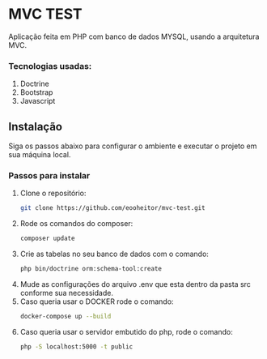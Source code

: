# MVC TEST
Aplicação feita em PHP com banco de dados MYSQL, usando a arquitetura MVC. 

### Tecnologias usadas:

1. Doctrine
2. Bootstrap
3. Javascript

## Instalação

Siga os passos abaixo para configurar o ambiente e executar o projeto em sua máquina local.

### Passos para instalar

1. Clone o repositório:
   ```bash
   git clone https://github.com/eooheitor/mvc-test.git
2. Rode os comandos do composer:
   ```bash
   composer update
3. Crie as tabelas no seu banco de dados com o comando:
   ```bash
   php bin/doctrine orm:schema-tool:create
4. Mude as configurações do arquivo .env que esta dentro da pasta src conforme sua necessidade.
5. Caso queria usar o DOCKER rode o comando:
   ```bash
   docker-compose up --build
6. Caso queria usar o servidor embutido do php, rode o comando:
   ```bash
   php -S localhost:5000 -t public